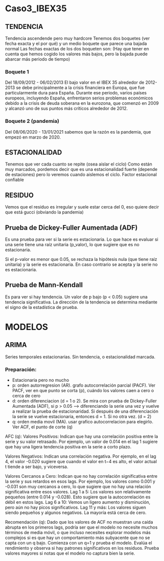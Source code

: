 # Caso3_IBEX35

## TENDENCIA
Tendencia ascendende pero muy hardcore
Tenemos dos boquetes (ver fecha exacta y el por qué) y un medio boquete que parece una bajada normal
Las fechas exactas de los dos boqueten son:
(Hay que tener en cuenta que hemos cogido los valores más bajos, pero la bajada puede abarcar más periodo de tiempo)
### Boquete 1
Del 18/09/2012 - 06/02/2013 
El bajo valor en el IBEX 35 alrededor de 2012-2013 se debe principalmente a la crisis financiera en Europa, que fue particularmente dura para España. Durante ese periodo, varios países europeos, incluyendo España, enfrentaron serios problemas económicos debido a la crisis de deuda soberana en la eurozona, que comenzó en 2009 y alcanzó uno de sus puntos más críticos alrededor de 2012.
### Boquete 2 (pandemia)
Del 08/06/2020 - 13/01/2021
sabemos que la razón es la pandemia, que empezó en marzo de 2020.
## ESTACIONALIDAD
Tenemos que ver cada cuanto se repite (osea aislar el ciclo)
Como están muy marcados, pordemos decir que es una estacionalidad fuerte (depende de estaciones) pero lo veremos cuando aislemos el ciclo.
Factor estacional confiable

## RESIDUO
Vemos que el residuo es irregular y suele estar cerca del 0, eso quiere decir que está gucci (obviando la pandemia)

## Prueba de Dickey-Fuller Aumentada (ADF) 
Es una prueba para ver si la serie es estacionaria. Lo que hace es evaluar si una serie tiene una raíz  unitaria (p_valor), lo que sugiere que es no estacionaria.

Si el p-valor es menor que 0.05, se rechaza la hipótesis nula (que tiene raíz unitaria) y la serie es estacionaria. En caso contrario se acepta y la serie no es estacionaria.

## Prueba de Mann-Kendall 
Es para ver si hay tendencia. Un valor de p bajo (p < 0.05) sugiere una tendencia significativa.
La dirección de la tendencia se determina mediante el signo de la estadística de prueba.

# MODELOS
## ARIMA
Series temporales estacionarias. Sin tendencia, o estacionalidad marcada. 
### Preparación:
- Estacionaria pero no mucho
- p: orden autorregresion (AR). grafo autocorrelación parcial (PACF). Ver PACF, ver en que punto se corta (p), cuándo los valores caen a cero o cerca de cero
- d: orden diferenciacion (d = 1 o 2). Se mira con prueba de Dickey-Fuller Aumentada (ADF), si p > 0.05 --> diferenciando la serie una vez y vuelve a realizar la prueba de estacionaridad. Si después de una diferenciación la serie se vuelve estacionaria, entonces d = 1. Si no otra vez. (d = 2)
- q: orden media movil (MA). usar grafico autocorrelacion para elegirlo. Ver ACF, el punto de corte (q)

AFC (q): 
Valores Positivos: Indican que hay una correlación positiva entre la serie y su valor retrasado. Por ejemplo, un valor de 0.014 en el lag 1 sugiere que hay una ligera tendencia positiva en la serie a corto plazo.

Valores Negativos: Indican una correlación negativa. Por ejemplo, en el lag 4, el valor -0.020 sugiere que cuando el valor en t−4 es alto, el valor actual t tiende a ser bajo, y viceversa.

Valores Cercanos a Cero: Indican que no hay correlación significativa entre la serie y sus retardos en esos lags. Por ejemplo, los valores como 0.001 y -0.031 son muy cercanos a cero, lo que sugiere que no hay una relación significativa entre esos valores.
Lag 1 a 5: Los valores son relativamente pequeños (entre 0.014 y -0.028). Esto sugiere que la autocorrelación es débil en estos lags.
Lag 6 a 10: Vemos un ligero aumento y disminución, pero aún no hay picos significativos.
Lag 11 y más: Los valores siguen siendo pequeños y algunos negativos. La mayoría está cerca de cero.

Recomendación (q):
Dado que los valores de ACF no muestran una caída abrupta en los primeros lags, podría ser que el modelo no necesite muchos términos de media móvil, o que incluso necesites explorar modelos más complejos si es que hay un comportamiento más subyacente que no se capta con un q bajo. 
Comienza con un q=1 y prueba el modelo.
Evalúa el rendimiento y observa si hay patrones significativos en los residuos.
Prueba valores mayores si notas que el modelo no captura bien la serie.



